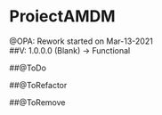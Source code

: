 # ProiectAMDM
@OPA: Rework started on Mar-13-2021  
##V: 1.0.0.0 (Blank) -> Functional  


##@ToDo  

##@ToRefactor  

##@ToRemove  
